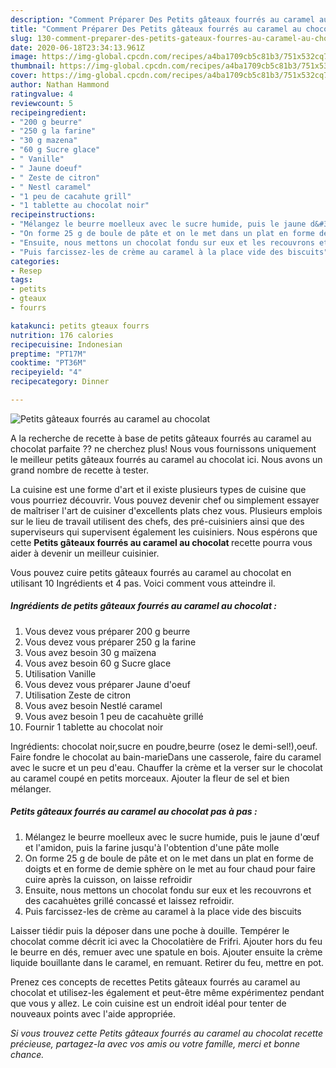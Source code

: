 ```yaml
---
description: "Comment Préparer Des Petits gâteaux fourrés au caramel au chocolat"
title: "Comment Préparer Des Petits gâteaux fourrés au caramel au chocolat"
slug: 130-comment-preparer-des-petits-gateaux-fourres-au-caramel-au-chocolat
date: 2020-06-18T23:34:13.961Z
image: https://img-global.cpcdn.com/recipes/a4ba1709cb5c81b3/751x532cq70/petits-gateaux-fourres-au-caramel-au-chocolat-photo-principale-de-la-recette.jpg
thumbnail: https://img-global.cpcdn.com/recipes/a4ba1709cb5c81b3/751x532cq70/petits-gateaux-fourres-au-caramel-au-chocolat-photo-principale-de-la-recette.jpg
cover: https://img-global.cpcdn.com/recipes/a4ba1709cb5c81b3/751x532cq70/petits-gateaux-fourres-au-caramel-au-chocolat-photo-principale-de-la-recette.jpg
author: Nathan Hammond
ratingvalue: 4
reviewcount: 5
recipeingredient:
- "200 g beurre"
- "250 g la farine"
- "30 g mazena"
- "60 g Sucre glace"
- " Vanille"
- " Jaune doeuf"
- " Zeste de citron"
- " Nestl caramel"
- "1 peu de cacahute grill"
- "1 tablette au chocolat noir"
recipeinstructions:
- "Mélangez le beurre moelleux avec le sucre humide, puis le jaune d&#39;œuf et l&#39;amidon, puis la farine jusqu&#39;à l&#39;obtention d&#39;une pâte molle"
- "On forme 25 g de boule de pâte et on le met dans un plat en forme de doigts et en forme de demie sphère on le met au four chaud pour faire cuire après la cuisson, on laisse refroidir"
- "Ensuite, nous mettons un chocolat fondu sur eux et les recouvrons et des cacahuètes grillé concassé et laissez refroidir."
- "Puis farcissez-les de crème au caramel à la place vide des biscuits"
categories:
- Resep
tags:
- petits
- gteaux
- fourrs

katakunci: petits gteaux fourrs 
nutrition: 176 calories
recipecuisine: Indonesian
preptime: "PT17M"
cooktime: "PT36M"
recipeyield: "4"
recipecategory: Dinner

---
```



![Petits gâteaux fourrés au caramel au chocolat](https://img-global.cpcdn.com/recipes/a4ba1709cb5c81b3/751x532cq70/petits-gateaux-fourres-au-caramel-au-chocolat-photo-principale-de-la-recette.jpg)

A la recherche de recette à base de petits gâteaux fourrés au caramel au chocolat parfaite ?? ne cherchez plus! Nous vous fournissons uniquement le meilleur petits gâteaux fourrés au caramel au chocolat ici. Nous avons un grand nombre de recette à tester.

La cuisine est une forme d'art et il existe plusieurs types de cuisine que vous pourriez découvrir. Vous pouvez devenir chef ou simplement essayer de maîtriser l'art de cuisiner d'excellents plats chez vous. Plusieurs emplois sur le lieu de travail utilisent des chefs, des pré-cuisiniers ainsi que des superviseurs qui supervisent également les cuisiniers. Nous espérons que cette <strong> Petits gâteaux fourrés au caramel au chocolat </strong> recette pourra vous aider à devenir un meilleur cuisinier.

<!--inarticleads1-->

Vous pouvez cuire petits gâteaux fourrés au caramel au chocolat en utilisant 10 Ingrédients et 4 pas. Voici comment vous atteindre il.

##### Ingrédients de petits gâteaux fourrés au caramel au chocolat :

1. Vous devez vous préparer 200 g beurre
1. Vous devez vous préparer 250 g la farine
1. Vous avez besoin 30 g maïzena
1. Vous avez besoin 60 g Sucre glace
1. Utilisation  Vanille
1. Vous devez vous préparer  Jaune d&#39;oeuf
1. Utilisation  Zeste de citron
1. Vous avez besoin  Nestlé caramel
1. Vous avez besoin 1 peu de cacahuète grillé
1. Fournir 1 tablette au chocolat noir


Ingrédients: chocolat noir,sucre en poudre,beurre (osez le demi-sel!),oeuf. Faire fondre le chocolat au bain-marieDans une casserole, faire du caramel avec le sucre et un peu d&#39;eau. Chauffer la crème et la verser sur le chocolat au caramel coupé en petits morceaux. Ajouter la fleur de sel et bien mélanger. 

<!--inarticleads2-->

##### Petits gâteaux fourrés au caramel au chocolat pas à pas :

1. Mélangez le beurre moelleux avec le sucre humide, puis le jaune d&#39;œuf et l&#39;amidon, puis la farine jusqu&#39;à l&#39;obtention d&#39;une pâte molle
1. On forme 25 g de boule de pâte et on le met dans un plat en forme de doigts et en forme de demie sphère on le met au four chaud pour faire cuire après la cuisson, on laisse refroidir
1. Ensuite, nous mettons un chocolat fondu sur eux et les recouvrons et des cacahuètes grillé concassé et laissez refroidir.
1. Puis farcissez-les de crème au caramel à la place vide des biscuits


Laisser tiédir puis la déposer dans une poche à douille. Tempérer le chocolat comme décrit ici avec la Chocolatière de Frifri. Ajouter hors du feu le beurre en dés, remuer avec une spatule en bois. Ajouter ensuite la crème liquide bouillante dans le caramel, en remuant. Retirer du feu, mettre en pot. 

<!--inarticleads1-->

<p>
Prenez ces concepts de recettes Petits gâteaux fourrés au caramel au chocolat et utilisez-les également et peut-être même expérimentez pendant que vous y allez. Le coin cuisine est un endroit idéal pour tenter de nouveaux points avec l'aide appropriée.
</p>

<p>
<i>Si vous trouvez cette Petits gâteaux fourrés au caramel au chocolat recette précieuse, partagez-la avec vos amis ou votre famille, merci et bonne chance.</i>
</p>
